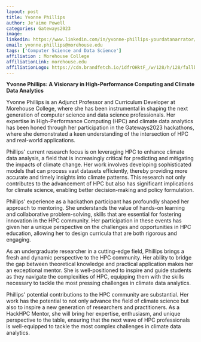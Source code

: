 ```yaml
---
layout: post
title: Yvonne Phillips
author: Je'aime Powell
categories: Gateways2023
image: 
linkedin: https://www.linkedin.com/in/yvonne-phillips-yourdatanarrator/
email: yvonne.phillips@morehouse.edu
tags: ['Computer Science and Data Science']
affiliation : Morehouse College 
affiliationLink: morehouse.edu
affiliationLogo: https://cdn.brandfetch.io/idfrOHktF_/w/128/h/128/fallback/lettermark/icon.webp?c=1ax1736898713558bfumLaCV7m7myLv_oT                      
---
```


**Yvonne Phillips: A Visionary in High-Performance Computing and Climate Data Analytics**
 
 Yvonne Phillips is an Adjunct Professor and Curriculum Developer at Morehouse College, where she has been instrumental in shaping the next generation of computer science and data science professionals. Her expertise in High-Performance Computing (HPC) and climate data analytics has been honed through her participation in the Gateways2023 hackathons, where she demonstrated a keen understanding of the intersection of HPC and real-world applications.
 
 Phillips' current research focus is on leveraging HPC to enhance climate data analysis, a field that is increasingly critical for predicting and mitigating the impacts of climate change. Her work involves developing sophisticated models that can process vast datasets efficiently, thereby providing more accurate and timely insights into climate patterns. This research not only contributes to the advancement of HPC but also has significant implications for climate science, enabling better decision-making and policy formulation.
 
 Phillips' experience as a hackathon participant has profoundly shaped her approach to mentoring. She understands the value of hands-on learning and collaborative problem-solving, skills that are essential for fostering innovation in the HPC community. Her participation in these events has given her a unique perspective on the challenges and opportunities in HPC education, allowing her to design curricula that are both rigorous and engaging.
 
 As an undergraduate researcher in a cutting-edge field, Phillips brings a fresh and dynamic perspective to the HPC community. Her ability to bridge the gap between theoretical knowledge and practical application makes her an exceptional mentor. She is well-positioned to inspire and guide students as they navigate the complexities of HPC, equipping them with the skills necessary to tackle the most pressing challenges in climate data analytics.
 
 Phillips' potential contributions to the HPC community are substantial. Her work has the potential to not only advance the field of climate science but also to inspire a new generation of researchers and practitioners. As a HackHPC Mentor, she will bring her expertise, enthusiasm, and unique perspective to the table, ensuring that the next wave of HPC professionals is well-equipped to tackle the most complex challenges in climate data analytics.  
                    
